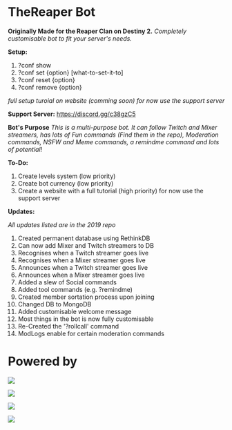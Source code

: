 # TheReaper Bot
**Originally Made for the Reaper Clan on Destiny 2.**
*Completely customisable bot to fit your server's needs.*

**Setup:**
1. ?conf show
2. ?conf set {option} [what-to-set-it-to]
3. ?conf reset {option}
4. ?conf remove {option}

*full setup turoial on website (comming soon)*
*for now use the support server*

**Support Server:**
https://discord.gg/c38gzC5

**Bot's Purpose**
*This is a multi-purpose bot. It can follow Twitch and Mixer streamers, has lots of Fun commands (Find them in the repo), Moderation commands, NSFW and Meme commands, a remindme command and lots of potential!*

**To-Do:**
1. Create levels system (low priority)
2. Create bot currency (low priority)
3. Create a website with a full tutorial (high priority) for now use the support server

**Updates:**

*All updates listed are in the 2019 repo*
1. Created permanent database using RethinkDB
2. Can now add Mixer and Twitch streamers to DB
3. Recognises when a Twitch streamer goes live
4. Recognises when a Mixer streamer goes live
5. Announces when a Twitch streamer goes live
6. Announces when a Mixer streamer goes live
7. Added a slew of Social commands
8. Added tool commands (e.g. ?remindme)
9. Created member sortation process upon joining
10. Changed DB to MongoDB
11. Added customisable welcome message
12. Most things in the bot is now fully customisable
13. Re-Created the '?rollcall' command
14. ModLogs enable for certain moderation commands

# Powered by

[![](https://camo.githubusercontent.com/40129aa4640399b5e65cc3c101361a6a0b5d6467/68747470733a2f2f646973636f72642e6a732e6f72672f7374617469632f6c6f676f2e737667)](https://discord.js.org)

[![](https://webassets.mongodb.com/_com_assets/cms/MongoDB-Logo-5c3a7405a85675366beb3a5ec4c032348c390b3f142f5e6dddf1d78e2df5cb5c.png)](https://www.mongodb.com/)

[![](https://nodejs.org/static/images/logos/nodejs-new-pantone-black.png)](https://nodejs.org/en/)

[![](https://klasa.js.org/static/klasa.svg)](https://klasa.js.org/)

